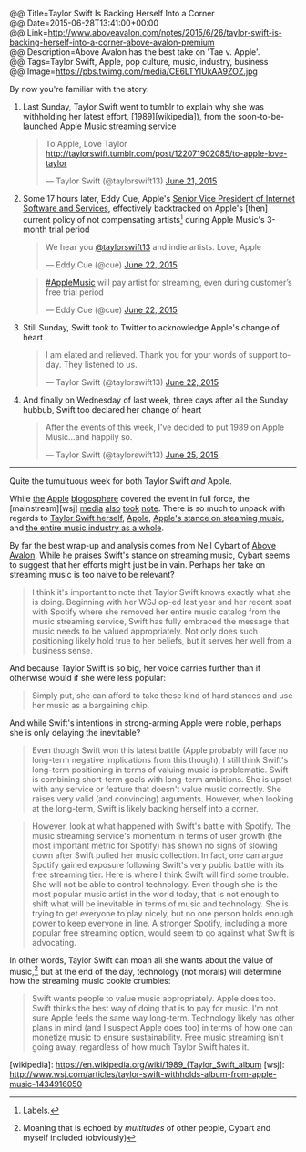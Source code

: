@@ Title=Taylor Swift Is Backing Herself Into a Corner  
@@ Date=2015-06-28T13:41:00+00:00  
@@ Link=http://www.aboveavalon.com/notes/2015/6/26/taylor-swift-is-backing-herself-into-a-corner-above-avalon-premium  
@@ Description=Above Avalon has the best take on 'Tae v. Apple'.  
@@ Tags=Taylor Swift, Apple, pop culture, music, industry, business  
@@ Image=https://pbs.twimg.com/media/CE6LTYIUkAA9ZOZ.jpg  

By now you're familiar with the story:

1. Last Sunday, Taylor Swift went to tumblr to explain why she was withholding her latest effort, [1989][wikipedia]), from the soon-to-be-launched Apple Music streaming service
	<blockquote class="twitter-tweet" lang="en"><p lang="en" dir="ltr">To Apple, Love Taylor &#10;<a href="http://taylorswift.tumblr.com/post/122071902085/to-apple-love-taylor">http://taylorswift.tumblr.com/post/122071902085/to-apple-love-taylor</a></p>&mdash; Taylor Swift (@taylorswift13) <a href="https://twitter.com/taylorswift13/status/612575467787407360">June 21, 2015</a></blockquote> <script async src="//platform.twitter.com/widgets.js" charset="utf-8"></script>
2. Some 17 hours later, Eddy Cue, Apple's [Senior Vice President of Internet Software and Services][apple], effectively backtracked on Apple's [then] current policy of not compensating artists[^la] during Apple Music's 3-month trial period
	<blockquote class="twitter-tweet" lang="en"><p lang="en" dir="ltr">We hear you <a href="https://twitter.com/taylorswift13">@taylorswift13</a> and indie artists. Love, Apple</p>&mdash; Eddy Cue (@cue) <a href="https://twitter.com/cue/status/612824947342229504">June 22, 2015</a></blockquote> <script async src="//platform.twitter.com/widgets.js" charset="utf-8"></script>
	<blockquote class="twitter-tweet" lang="en"><p lang="en" dir="ltr"><a href="https://twitter.com/hashtag/AppleMusic?src=hash">#AppleMusic</a> will pay artist for streaming, even during customer’s free trial period</p>&mdash; Eddy Cue (@cue) <a href="https://twitter.com/cue/status/612824775220555776">June 22, 2015</a></blockquote> <script async src="//platform.twitter.com/widgets.js" charset="utf-8"></script>
3. Still Sunday, Swift took to Twitter to acknowledge Apple's change of heart
	<blockquote class="twitter-tweet" lang="en"><p lang="en" dir="ltr">I am elated and relieved. Thank you for your words of support today. They listened to us.</p>&mdash; Taylor Swift (@taylorswift13) <a href="https://twitter.com/taylorswift13/status/612841136311390209">June 22, 2015</a></blockquote> <script async src="//platform.twitter.com/widgets.js" charset="utf-8"></script>
4. And finally on Wednesday of last week, three days after all the Sunday hubbub, Swift too declared her change of heart
	<blockquote class="twitter-tweet" lang="en"><p lang="en" dir="ltr">After the events of this week, I&#39;ve decided to put 1989 on Apple Music...and happily so.</p>&mdash; Taylor Swift (@taylorswift13) <a href="https://twitter.com/taylorswift13/status/614092816940167168">June 25, 2015</a></blockquote> <script async src="//platform.twitter.com/widgets.js" charset="utf-8"></script>
	
***

Quite the tumultuous week for both Taylor Swift *and* Apple. 

While [the][daringfireball] [Apple][sixcolors] [blogosphere][macstories] covered the event in full force, the [mainstream][wsj] [media][forbes] [also][theatlantic] [took][usatoday] [note][huffingtonpost]. There is so much to unpack with regards to [Taylor Swift herself][time], [Apple][apple 2], [Apple's stance on steaming music][allthingsd], and [the entire music industry as a whole][economist].

By far the best wrap-up and analysis comes from Neil Cybart of [Above Avalon][aboveavalon]. While he praises Swift's stance on streaming music, Cybart seems to suggest that her efforts might just be in vain. Perhaps her take on streaming music is too naive to be relevant? 
>I think it's important to note that Taylor Swift knows exactly what she is doing. Beginning with her WSJ op-ed last year and her recent spat with Spotify where she removed her entire music catalog from the music streaming service, Swift has fully embraced the message that music needs to be valued appropriately. Not only does such positioning likely hold true to her beliefs, but it serves her well from a business sense.

And because Taylor Swift is so big, her voice carries further than it otherwise would if she were less popular:
>Simply put, she can afford to take these kind of hard stances and use her music as a bargaining chip.

And while Swift's intentions in strong-arming Apple were noble, perhaps she is only delaying the inevitable?
>Even though Swift won this latest battle (Apple probably will face no long-term negative implications from this though), I still think Swift's long-term positioning in terms of valuing music is problematic. Swift is combining short-term goals with long-term ambitions. She is upset with any service or feature that doesn't value music correctly. She raises very valid (and convincing) arguments. However, when looking at the long-term, Swift is likely backing herself into a corner.

>However, look at what happened with Swift's battle with Spotify. The music streaming service's momentum in terms of user growth (the most important metric for Spotify) has shown no signs of slowing down after Swift pulled her music collection. In fact, one can argue Spotify gained exposure following Swift's very public battle with its free streaming tier. Here is where I think Swift will find some trouble. She will not be able to control technology. Even though she is the most popular music artist in the world today, that is not enough to shift what will be inevitable in terms of music and technology. She is trying to get everyone to play nicely, but no one person holds enough power to keep everyone in line. A stronger Spotify, including a more popular free streaming option, would seem to go against what Swift is advocating.

In other words, Taylor Swift can moan all she wants about the value of music,[^on] but at the end of the day, technology (not morals) will determine how the streaming music cookie crumbles:
>Swift wants people to value music appropriately. Apple does too. Swift thinks the best way of doing that is to pay for music. I'm not sure Apple feels the same way long-term. Technology likely has other plans in mind (and I suspect Apple does too) in terms of how one can monetize music to ensure sustainability. Free music streaming isn't going away, regardless of how much Taylor Swift hates it.

[^la]: Labels.
[^on]: Moaning that is echoed by *multitudes* of other people, Cybart and myself included (obviously)

[aboveavalon]: http://www.aboveavalon.com/notes/2015/6/26/taylor-swift-is-backing-herself-into-a-corner-above-avalon-premium
[allthingsd]: http://allthingsd.com/20130110/beats-jimmy-iovine-on-steve-jobs-spotify-and-why-he-can-make-subscriptions-work/
[apple]: https://www.apple.com/pr/bios/eddy-cue.html
[apple 2]: https://www.apple.com/pr/library/2003/04/28Apple-Launches-the-iTunes-Music-Store.html
[daringfireball]: http://daringfireball.net/linked/2015/06/21/taylor-swift-apple-music
[economist]: http://www.economist.com/news/business/21599350-record-bosses-now-hope-online-streaming-could-become-big-enough-business-arrest-their
[forbes]: http://www.forbes.com/sites/georgehoward/2015/06/21/the-real-message-in-taylor-swifts-open-letter-to-apple-music-be-more-like-me/
[huffingtonpost]: http://www.huffingtonpost.com/2015/06/21/taylor-swift-apple-music_n_7631054.html
[macstories]: http://www.macstories.net/linked/taylor-swift-criticizes-apple-music-for-lack-of-artist-compensation-in-free-trial-period/
[sixcolors]: http://sixcolors.com/link/2015/06/taylor-swifts-1989-to-be-on-apple-music/
[theatlantic]: http://www.theatlantic.com/entertainment/archive/2015/06/taylor-swift-apple-music/396470/
[time]: http://time.com/3554468/why-taylor-swift-spotify/
[usatoday]: http://usatoday.com/videos/life/music/2015/06/21/29068579/
[wikipedia]: https://en.wikipedia.org/wiki/1989_(Taylor_Swift_album
[wsj]: http://www.wsj.com/articles/taylor-swift-withholds-album-from-apple-music-1434916050